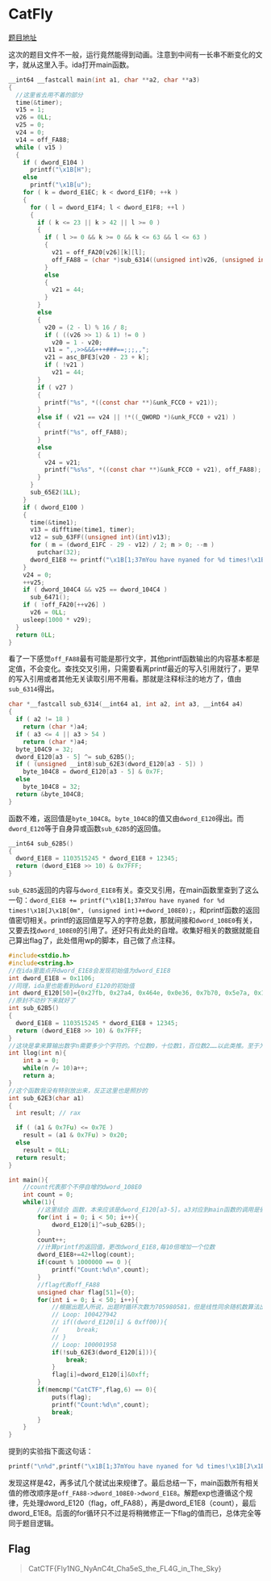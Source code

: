 # CatFly

[题目地址](https://adworld.xctf.org.cn/challenges/details?hash=a47b5186-8d9a-11ed-ab28-000c29bc20bf&task_category_id=4)

这次的题目文件不一般，运行竟然能得到动画。注意到中间有一长串不断变化的文字，就从这里入手。ida打开main函数。

```c
__int64 __fastcall main(int a1, char **a2, char **a3)
{
  //这里省去用不着的部分
  time(&timer);
  v15 = 1;
  v26 = 0LL;
  v25 = 0;
  v24 = 0;
  v14 = off_FA88;
  while ( v15 )
  {
    if ( dword_E104 )
      printf("\x1B[H");
    else
      printf("\x1B[u");
    for ( k = dword_E1EC; k < dword_E1F0; ++k )
    {
      for ( l = dword_E1F4; l < dword_E1F8; ++l )
      {
        if ( k <= 23 || k > 42 || l >= 0 )
        {
          if ( l >= 0 && k >= 0 && k <= 63 && l <= 63 )
          {
            v21 = off_FA20[v26][k][l];
            off_FA88 = (char *)sub_6314((unsigned int)v26, (unsigned int)k, (unsigned int)l, v14);// 最近的写入引用
          }
          else
          {
            v21 = 44;
          }
        }
        else
        {
          v20 = (2 - l) % 16 / 8;
          if ( ((v26 >> 1) & 1) != 0 )
            v20 = 1 - v20;
          v11 = ",,>>&&&+++###==;;;,,";
          v21 = asc_BFE3[v20 - 23 + k];
          if ( !v21 )
            v21 = 44;
        }
        if ( v27 )
        {
          printf("%s", *((const char **)&unk_FCC0 + v21));
        }
        else if ( v21 == v24 || !*((_QWORD *)&unk_FCC0 + v21) )
        {
          printf("%s", off_FA88);
        }
        else
        {
          v24 = v21;
          printf("%s%s", *((const char **)&unk_FCC0 + v21), off_FA88);
        }
      }
      sub_65E2(1LL);
    }
    if ( dword_E100 )
    {
      time(&time1);
      v13 = difftime(time1, timer);
      v12 = sub_63FF((unsigned int)(int)v13);
      for ( m = (dword_E1FC - 29 - v12) / 2; m > 0; --m )
        putchar(32);
      dword_E1E8 += printf("\x1B[1;37mYou have nyaned for %d times!\x1B[J\x1B[0m", (unsigned int)++dword_108E0);
    }
    v24 = 0;
    ++v25;
    if ( dword_104C4 && v25 == dword_104C4 )
      sub_6471();
    if ( !off_FA20[++v26] )
      v26 = 0LL;
    usleep(1000 * v29);
  }
  return 0LL;
}
```

看了一下感觉`off_FA88`最有可能是那行文字，其他printf函数输出的内容基本都是定值，不会变化。查找交叉引用，只需要看离printf最近的写入引用就行了，更早的写入引用或者其他无关读取引用不用看。那就是注释标注的地方了，值由`sub_6314`得出。

```c
char *__fastcall sub_6314(__int64 a1, int a2, int a3, __int64 a4)
{
  if ( a2 != 18 )
    return (char *)a4;
  if ( a3 <= 4 || a3 > 54 )
    return (char *)a4;
  byte_104C9 = 32;
  dword_E120[a3 - 5] ^= sub_62B5();
  if ( (unsigned __int8)sub_62E3(dword_E120[a3 - 5]) )
    byte_104C8 = dword_E120[a3 - 5] & 0x7F;
  else
    byte_104C8 = 32;
  return &byte_104C8;
}
```

函数不难，返回值是`byte_104C8`。`byte_104C8`的值又由`dword_E120`得出。而`dword_E120`等于自身异或函数`sub_62B5`的返回值。

```c
__int64 sub_62B5()
{
  dword_E1E8 = 1103515245 * dword_E1E8 + 12345;
  return (dword_E1E8 >> 10) & 0x7FFF;
}
```

`sub_62B5`返回的内容与`dword_E1E8`有关。查交叉引用，在main函数里查到了这么一句：`dword_E1E8 += printf("\x1B[1;37mYou have nyaned for %d times!\x1B[J\x1B[0m", (unsigned int)++dword_108E0);`，和printf函数的返回值密切相关。printf的返回值是写入的字符总数，那就间接和`dword_108E0`有关，又要去找`dword_108E0`的引用了。还好只有此处的自增。收集好相关的数据就能自己算出flag了，此处借用wp的脚本，自己做了点注释。

```c
#include<stdio.h>
#include<string.h>
//在ida里面点开dword_E1E8会发现初始值为dword_E1E8
int dword_E1E8 = 0x1106;
//同理，ida里也能看到dword_E120的初始值
int dword_E120[50]={0x27fb, 0x27a4, 0x464e, 0x0e36, 0x7b70, 0x5e7a, 0x1a4a, 0x45c1, 0x2bdf, 0x23bd, 0x3a15, 0x5b83, 0x1e15, 0x5367, 0x50b8, 0x20ca, 0x41f5, 0x57d1, 0x7750, 0x2adf, 0x11f8, 0x09bb, 0x5724, 0x7374, 0x3ce6, 0x646e, 0x010c, 0x6e10, 0x64f4, 0x3263, 0x3137, 0x00b8, 0x229c, 0x7bcd, 0x73bd, 0x480c, 0x14db, 0x68b9, 0x5c8a, 0x1b61, 0x6c59, 0x5707, 0x09e6, 0x1fb9, 0x2ad3, 0x76d4, 0x3113, 0x7c7e, 0x11e0, 0x6c70};
//原封不动抄下来就好了
int sub_62B5()
{
  dword_E1E8 = 1103515245 * dword_E1E8 + 12345;
  return (dword_E1E8 >> 10) & 0x7FFF;
}
//这块是拿来算输出数字n需要多少个字符的。个位数0，十位数1，百位数2……以此类推。至于为什么和一般理解的不一样，我也不太清楚，自己做了个实验发现的
int llog(int n){
    int a = 0;
    while(n /= 10)a++;
    return a;
}
//这个函数我没有特别放出来，反正这里也是照抄的
int sub_62E3(char a1)
{
  int result; // rax

  if ( (a1 & 0x7Fu) <= 0x7E )
    result = (a1 & 0x7Fu) > 0x20;
  else
    result = 0LL;
  return result;
}

int main(){
    //count代表那个不停自增的dword_108E0
    int count = 0;
    while(1){
        //这里结合 函数，本来应该是dword_E120[a3-5]。a3对应到main函数的调用是循环索引l，还挺麻烦的。其实只需要把鼠标悬停在dword_E120上，就能发现它的大小是50，直接这么设定就好了。一个偷懒的方法，很多情况还是要动调确定
        for(int i = 0; i < 50; i++){
            dword_E120[i]^=sub_62B5();
        }
        count++;
        //计算printf的返回值，更改dword_E1E8,每10倍增加一个位数
        dword_E1E8+=42+llog(count);
        if(count % 1000000 == 0 ){
            printf("Count:%d\n",count);
        }
        //flag代表off_FA88
        unsigned char flag[51]={0};
        for(int i = 0; i < 50; i++){
            //根据出题人所说，出题时循环次数为705980581，但是线性同余随机数算法出现了循环导致在100427942就出现了flag，若只考虑数组的最低字节，能在100001958得到flag
            // Loop: 100427942
            // if((dword_E120[i] & 0xff00)){
            //     break;
            // }
            // Loop: 100001958
            if(!sub_62E3(dword_E120[i])){
                break;
            }
            flag[i]=dword_E120[i]&0xff;
        }
        if(memcmp("CatCTF",flag,6) == 0){
            puts(flag);
            printf("Count:%d\n",count);
            break;
        }
    }
}
```

提到的实验指下面这句话：

```c
printf("\n%d",printf("\x1B[1;37mYou have nyaned for %d times!\x1B[J\x1B[0m",1));
```

发现这样是42，再多试几个就试出来规律了。最后总结一下，main函数所有相关值的修改顺序是`off_FA88->dword_108E0->dword_E1E8`。解题exp也遵循这个规律，先处理dword_E120（flag，off_FA88），再是dword_E1E8（count），最后dword_E1E8。后面的for循环只不过是将稍微修正一下flag的值而已，总体完全等同于题目逻辑。

## Flag
> CatCTF{Fly1NG_NyAnC4t_Cha5eS_the_FL4G_in_The_Sky}